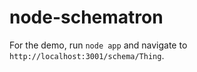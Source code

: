 # node-schematron

For the demo, run `node app` and navigate to `http://localhost:3001/schema/Thing`.
